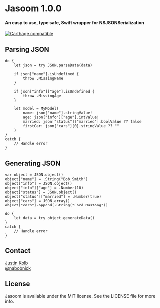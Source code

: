 # Jasoom 1.0.0

#### An easy to use, type safe, Swift wrapper for NSJSONSerialization

[![Carthage compatible](https://img.shields.io/badge/Carthage-compatible-4BC51D.svg?style=flat)](https://github.com/Carthage/Carthage)

## Parsing JSON

    do {
        let json = try JSON.parseData(data)
		
		if json["name"].isUndefined {
			throw .MissingName
		}
		
        if json["info"]["age"].isUndefined {
			throw .MissingAge
		}
		
		let model = MyModel(
			name: json["name"].stringValue!
			age: json["info"]["age"].intValue!
			married: json["status"]["married"].boolValue ?? false
			firstCar: json["cars"][0].stringValue ?? ""
		)
	}
    catch {
		// Handle error
    }

## Generating JSON

	var object = JSON.object()
	object["name"] = .String("Bob Smith")
	object["info"] = JSON.object()
	object["info"]["age"] = .Number(10)
	object["status"] = JSON.object()
	object["status"]["married"] = .Number(true)
	object["cars"] = JSON.array()
	object["cars"].append(.String("Ford Mustang"))
    
	do {
		let data = try object.generateData()
	}
	catch {
		// Handle error
	}

## Contact

[Justin Kolb](mailto:justin.kolb@franticapparatus.net)  
[@nabobnick](https://twitter.com/nabobnick)

## License

Jasoom is available under the MIT license. See the LICENSE file for more info.

